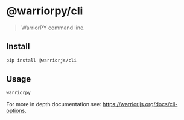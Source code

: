# @warriorpy/cli

> WarriorPY command line.

## Install

```sh
pip install @warriorjs/cli
```

## Usage

```sh
warriorpy
```

For more in depth documentation see: https://warrior.js.org/docs/cli-options.
